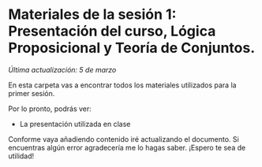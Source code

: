 # Materiales de la sesión 1: Presentación del curso, Lógica Proposicional y Teoría de Conjuntos.
*Última actualización: 5 de marzo*

En esta carpeta vas a encontrar todos los materiales utilizados para la primer sesión.

Por lo pronto, podrás ver:
- La presentación utilizada en clase

Conforme vaya añadiendo contenido iré actualizando el documento. Si encuentras algún error agradecería me lo hagas saber. ¡Espero te sea de utilidad!
